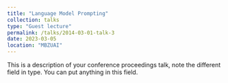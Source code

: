 ```yaml
---
title: "Language Model Prompting"
collection: talks
type: "Guest lecture"
permalink: /talks/2014-03-01-talk-3
date: 2023-03-05
location: "MBZUAI"
---
```


This is a description of your conference proceedings talk, note the different field in type. You can put anything in this field.
